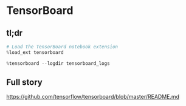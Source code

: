 # TensorBoard

## tl;dr

```python jypyter
# Load the TensorBoard notebook extension
%load_ext tensorboard

%tensorboard --logdir tensorboard_logs
```

## Full story

https://github.com/tensorflow/tensorboard/blob/master/README.md
